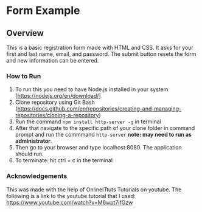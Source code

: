 # Form Example

## Overview

This is a basic registration form made with HTML and CSS. It asks for your first and last name, email, and password. The submit button resets the form and new information can be entered. 

### How to Run

1. To run this you need to have Node.js installed in your system [https://nodejs.org/en/download/]
2. Clone repository using Git Bash (https://docs.github.com/en/repositories/creating-and-managing-repositories/cloning-a-repository)
3. Run the command `npm install http-server -g` in terminal
4. After that navigate to the specific path of your clone folder in command prompt and run the commmand `http-server` **note: may need to run as administrator**.
5. Then go to your browser and type localhost:8080. The application should run.
6. To terminate: hit ctrl + c in the terminal

### Acknowledgements

This was made with the help of OnlineITtuts Tutorials on youtube. The following is a link to the youtube tutorial that I used: 
https://www.youtube.com/watch?v=M6wpt7ifGzw
